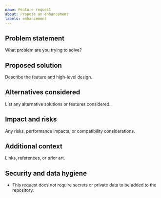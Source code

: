 ```yaml
---
name: Feature request
about: Propose an enhancement
labels: enhancement
---
```


## Problem statement
What problem are you trying to solve?

## Proposed solution
Describe the feature and high-level design.

## Alternatives considered
List any alternative solutions or features considered.

## Impact and risks
Any risks, performance impacts, or compatibility considerations.

## Additional context
Links, references, or prior art.

## Security and data hygiene
- This request does not require secrets or private data to be added to the repository.